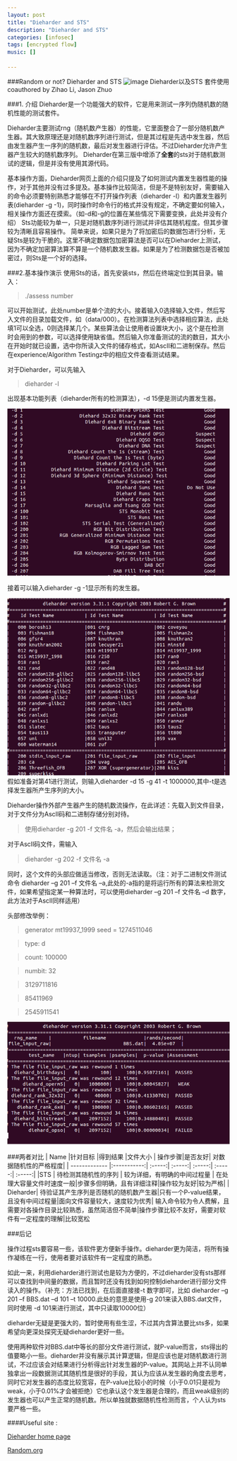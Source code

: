 ```yaml
---
layout: post
title: "Dieharder and STS"
description: "Dieharder and STS"
categories: [infosec]
tags: [encrypted flow]
music: []

---
```


###Random or not? Dieharder and STS
![image](http://i.stack.imgur.com/12L2d.gif)
Dieharder以及STS 套件使用 coauthored by Zihao Li, Jason Zhuo
<!-- more -->

###1. 介绍
Dieharder是一个功能强大的软件，它是用来测试一序列伪随机数的随机性能的测试套件。

Dieharder主要测试rng（随机数产生器）的性能，它里面整合了一部分随机数产生器。其大致原理还是对随机数序列进行测试，但是其过程是先选中发生器，然后由发生器产生一序列的随机数，最后对发生器进行评估。不过Dieharder允许产生器产生较大的随机数序列。
Dieharder在第三版中增添了**全套**的sts对于随机数测试的逻辑，但是并没有使用其源代码。

基本操作方面，Dieharder网页上面的介绍只提及了如何测试内置发生器性能的操作，对于其他并没有过多提及。基本操作比较简洁，但是不是特别友好，需要输入的命令必须要特别熟悉才能够在不打开操作列表（dieharder -l）和内置发生器列表(dieharder -g -1)，同时操作时命令行的格式并没有规定，不确定要如何输入，相关操作方面还在摸索。（如-d和-g的位置在某些情况下需要变换，此处并没有介绍）
Sts功能较为单一，只是对随机数序列进行测试并评估其随机程度。但其步骤较为清晰且容易操作。
简单来说，如果只是为了将加密后的数据包进行分析，无疑Sts是较为干脆的。这里不确定数据包加密算法是否可以在Dieharder上测试，因为不确定加密算法算不算是一个随机数发生器。如果是为了检测数据包是否被加密过，则Sts是一个好的选择。

###2.基本操作演示
使用Sts的话，首先安装sts，然后在终端定位到其目录。输入：

>./assess number

可以开始测试，此处number是单个流的大小。接着输入0选择输入文件，然后写入文件的目录加载文件，如（data/000）。在检测算法列表中选择相应算法，此处填1可以全选，0则选择某几个。某些算法会让使用者设置块大小，这个是在检测时会用到的参数，可以选择使用缺省值。然后输入你准备测试的流的数目，其大小在开始时就已设置，选中你所读入文件的储存格式，如AscII和二进制保存。然后在experience/Algorithm Testingz中的相应文件查看测试结果。

对于Dieharder，可以先输入

>dieharder -l

出现基本功能列表（dieharder所有的检测算法），-d 15便是测试内置发生器。

![dieharder -l](/assets/images/2015-10-10.png)

接着可以输入dieharder -g -1显示所有的发生器。

![dieharder -g](/assets/images/2015-10-10-2.png)
假如准备对第41进行测试，则输入dieharder -d 15 -g 41 -t 1000000,其中-t是选择发生器所产生序列的大小。
	


Dieharder操作外部产生器产生的随机数流操作，在此详述：先载入到文件目录，对于文件分为AscII码和二进制存储分别对待。

>使用dieharder -g 201 -f 文件名 -a，然后会输出结果；

对于AscII码文件，需输入

>dieharder -g 202 -f 文件名 -a

同时，这个文件的头部应做适当修改，否则无法读取。（注：对于二进制文件测试命令 dieharder –g 201 –f 文件名 –a,此处的-a指的是将运行所有的算法来检测文件，如果希望指定某一种算法时，可以使用dieharder –g 201 –f 文件名 –d 数字，此方法对于AscII同样适用）

头部修改举例：

>generator mt19937_1999 seed = 1274511046

>type: d

>count: 100000

>numbit: 32

>3129711816

>85411969

>2545911541

![dieharder -g 201 -f BBS.dat –a](/assets/images/2015-10-10-3.png)

###两者对比
| Name        |针对目标          |得到结果 |文件大小 | 操作步骤|是否友好| 对数据随机性的严格程度|
| ------------- |:-----------:| :-----:| :-----:| :-----:|  :-----:| :-----:| 
|STS     | 待检测其随机性的序列     |   较为详细，有明确的中间过程量 |  在处理大容量文件时速度一般|步骤多但明确，且有详细注释|操作较为友好|较为严格|
| Dieharder| 待验证其产生序列是否随机的随机数产生器|只有一个P-value结果，且没有中间过程量|面向文件容量较大，速度较为优秀| 输入命令较为令人费解，且需要对各操作目录比较熟悉，虽然简洁但不简单|操作步骤比较不友好，需要对软件有一定程度的理解|比较宽松
 


###后记

操作过程sts要容易一些，该软件更方便新手操作。dieharder更为简洁，将所有操作凝练在一行，使用者要对该软件有一定程度的熟悉。

如此一来，利用dieharder进行测试也是较为方便的，不过dieharder没有sts那样可以查找到中间量的数据，而且暂时还没有找到如何控制dieharder进行部分文件读入的操作。（补充：方法已找到，在后面直接接-t 数字即可，比如
dieharder –g 201 –f BBS.dat –d 101 –t 10000.此处的意思是使用-g 201来读入BBS.dat文件，同时使用 -d 101来进行测试，其中只读取10000位）

dieharder无疑是更强大的，暂时使用有些生涩，不过其内含算法要比sts多，如果希望向更深处探究无疑dieharder更好一些。

使用两种软件对BBS.dat中等长的部分文件进行测试，就P-value而言，sts得出的值要略小一些。dieharder并没有展示其计算逻辑，但是应该也是对随机数进行测试，不过应该会对结果进行分析得出针对发生器的P-value。其网站上并不认同单独拿出一段数据测试其随机性是很好的手段，其认为应该从发生器的角度去思考，同时它对发生器的态度比较宽容，在P-value比较小的时候（小于0.01只是视为weak，小于0.01%才会被拒绝）它也承认这个发生器是合理的，而且weak级别的发生器也可以产生正常的随机数。所以单独就数据随机性检测而言，个人认为sts要严格一些。

####Useful site :

[Dieharder home page](https://www.phy.duke.edu/~rgb/General/dieharder.php)

[Random.org](https://www.random.org/)